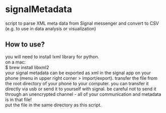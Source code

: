 # signalMetadata
script to parse XML meta data from Signal messenger and convert to CSV (e.g. to use in data analysis or visualization)

## How to use?
you will need to install lxml library for python.  
on a mac:  
    $ brew install libxml2  
your signal metadata can be exported as xml in the signal app on your phone (menu in upper right corner > import/export). 
transfer the file from the root directory of your phone to your computer. you can transfer it directly via usb or send it to yourself with signal. be careful not to send it through an unencrypted channel - all of your communication and metadata is in that file!  
put the file in the same directory as this script.
